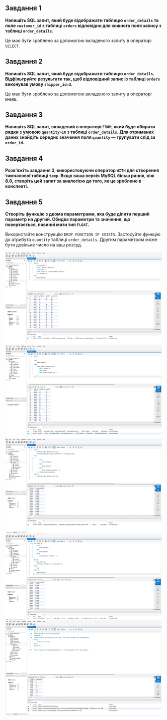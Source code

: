 ## Завдання 1

**Напишіть SQL запит, який буде відображати таблицю `order_details` та поле `customer_id` з таблиці `orders` відповідно для кожного поля запису з таблиці `order_details`.**

Це має бути зроблено за допомогою вкладеного запиту в операторі `SELECT`.



## Завдання 2

**Напишіть SQL запит, який буде відображати таблицю `order_details`. Відфільтруйте результати так, щоб відповідний запис із таблиці `orders` виконував умову `shipper_id=3`.**

Це має бути зроблено за допомогою вкладеного запиту в операторі `WHERE`.



## Завдання 3

**Напишіть SQL запит, вкладений в операторі `FROM`, який буде обирати рядки з умовою `quantity>10` з таблиці `order_details`. Для отриманих даних знайдіть середнє значення поля `quantity` — групувати слід за `order_id`.**



## Завдання 4

**Розв’яжіть завдання 3, використовуючи оператор `WITH` для створення тимчасової таблиці `temp`. Якщо ваша версія MySQL більш рання, ніж 8.0, створіть цей запит за аналогією до того, як це зроблено в конспекті.**



## Завдання 5

**Створіть функцію з двома параметрами, яка буде ділити перший параметр на другий. Обидва параметри та значення, що повертається, повинні мати тип `FLOAT`.**

Використайте конструкцію `DROP FUNCTION IF EXISTS`. Застосуйте функцію до атрибута `quantity` таблиці `order_details`. Другим параметром може бути довільне число на ваш розсуд.


![alt text](1.png)
![alt text](2.png)
![alt text](3.png)
![alt text](4.png)
![alt text](5.png)
